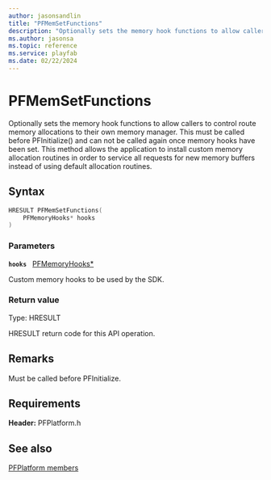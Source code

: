 ```yaml
---
author: jasonsandlin
title: "PFMemSetFunctions"
description: "Optionally sets the memory hook functions to allow callers to control route memory allocations to their own memory manager. This must be called before PFInitialize() and can not be called again once memory hooks have been set. This method allows the application to install custom memory allocation routines in order to service all requests for new memory buffers instead of using default allocation routines."
ms.author: jasonsa
ms.topic: reference
ms.service: playfab
ms.date: 02/22/2024
---
```


# PFMemSetFunctions  

Optionally sets the memory hook functions to allow callers to control route memory allocations to their own memory manager. This must be called before PFInitialize() and can not be called again once memory hooks have been set. This method allows the application to install custom memory allocation routines in order to service all requests for new memory buffers instead of using default allocation routines.  

## Syntax  
  
```cpp
HRESULT PFMemSetFunctions(  
    PFMemoryHooks* hooks  
)  
```  
  
### Parameters  
  
**`hooks`** &nbsp; [PFMemoryHooks*](../structs/pfmemoryhooks.md)  
  
Custom memory hooks to be used by the SDK.  
  
  
### Return value
Type: HRESULT
  
HRESULT return code for this API operation.
  
## Remarks  
  
Must be called before PFInitialize.
  
## Requirements  
  
**Header:** PFPlatform.h
  
## See also  
[PFPlatform members](../pfplatform_members.md)  

  
  
